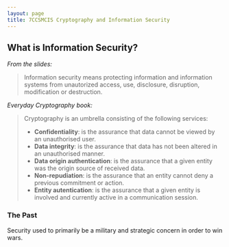 ```yaml
---
layout: page
title: 7CCSMCIS Cryptography and Information Security
---
```


## What is Information Security?
*From the slides:*
> Information security means protecting information and information systems from unautorized access, use, disclosure, disruption, modification or destruction.

*Everyday Cryptography book:*
>Cryptography is an umbrella consisting of the following services:
>- **Confidentiality**: is the assurance that data cannot be viewed by an unauthorised user.
>- **Data integrity**: is the assurance that data has not been altered in an unauthorised manner.
>- **Data origin authentication**: is the assurance that a given entity was the origin source of received data.
>- **Non-repudiation**: is the assurance that an entity cannot deny a previous commitment or action.
>- **Entity autentication**: is the assurance that a given entity is involved and currently active in a communication session.

### The Past
Security used to primarily be a military and strategic concern in order to win wars.
